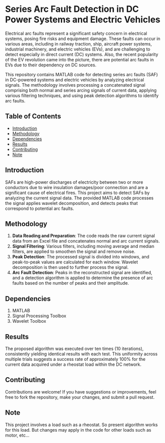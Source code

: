 
# Series Arc Fault Detection in DC Power Systems and Electric Vehicles
Electrical arc faults represent a significant safety concern in electrical systems, posing
fire risks and equipment damage. These faults can occur in various areas, including
in railway traction, ship, aircraft power systems, industrial machinery, and electric vehicles (EVs), and are challenging to detect especially in direct current (DC) systems. Also, the recent popularity of the EV revolution came into the picture, there are potential arc faults in EVs due to their dependency on DC sources.

This repository contains MATLAB code for detecting series arc faults (SAF) in DC-powered systems and electric vehicles by analyzing electrical signals. The methodology involves processing a concatenated signal comprising both normal and series arcing signals of current data, applying various filtering techniques, and using peak detection algorithms to identify arc faults.

## Table of Contents

- [Introduction](#introduction)
- [Methodology](#methodology)
- [Dependencies](#dependencies)
- [Results](#results)
- [Contributing](#contributing)
- [Note](note)


## Introduction

SAFs are high-power discharges of electricity between two or more conductors due to wire insulation damages/poor connection and are a significant cause of electrical fires. This project aims to detect SAFs by analyzing the current signal data. The provided MATLAB code processes the signal applies wavelet decomposition, and detects peaks that correspond to potential arc faults.

## Methodology

1. **Data Reading and Preparation**: The code reads the raw current signal data from an Excel file and concatenates normal and arc current signals.
2. **Signal Filtering**: Various filters, including moving average and median filters, are applied to smoothen the signal and remove noise.
3. **Peak Detection**: The processed signal is divided into windows, and peak-to-peak values are calculated for each window. Wavelet decomposition is then used to further process the signal.
4. **Arc Fault Detection**: Peaks in the reconstructed signal are identified, and a detection algorithm is applied to determine the presence of arc faults based on the number of peaks and their amplitude.
   
## Dependencies
1. MATLAB
2. Signal Processing Toolbox
3. Wavelet Toolbox
## Results
The proposed algorithm was executed over ten times (10 iterations), consistently
yielding identical results with each test. This uniformity across multiple trials suggests
a success rate of approximately 100% for the current data acquired under a rheostat load
within the DC network.

## Contributing
Contributions are welcome! If you have suggestions or improvements, feel free to fork the repository, make your changes, and submit a pull request.

## Note
This project involves a load such as a rheostat. So present algorithm works for this load. But changes may apply in the code for other loads such as motor, etc...
